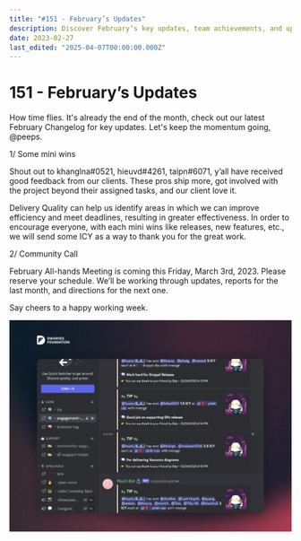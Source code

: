 ```yaml
---
title: "#151 - February’s Updates"
description: Discover February’s key updates, team achievements, and upcoming community call details to stay informed and motivated for the next project phase.
date: 2023-02-27
last_edited: "2025-04-07T00:00:00.000Z"
---
```


# 151 - February’s Updates

How time flies. It's already the end of the month, check out our latest February Changelog for key updates. Let's keep the momentum going, @peeps.

1/ Some mini wins

Shout out to khanglna#0521, hieuvd#4261, taipn#6071, y’all have received good feedback from our clients. These pros ship more, got involved with the project beyond their assigned tasks, and our client love it.

Delivery Quality can help us identify areas in which we can improve efficiency and meet deadlines, resulting in greater effectiveness. In order to encourage everyone, with each mini wins like releases, new features, etc., we will send some ICY as a way to thank you for the great work.

2/ Community Call

February All-hands Meeting is coming this Friday, March 3rd, 2023. Please reserve your schedule. We’ll be working through updates, reports for the last month, and directions for the next one.

Say cheers to a happy working week.

![](assets/notion-image-1744007315999-rd9to.webp)
